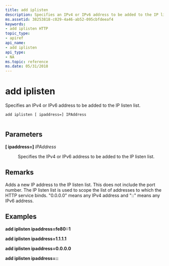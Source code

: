 ```yaml
---
title: add iplisten
description: Specifies an IPv4 or IPv6 address to be added to the IP listen list.
ms.assetid: 38253818-c029-4a46-ab52-095cbfdeeaf4
keywords:
- add iplisten HTTP
topic_type:
- apiref
api_name:
- add iplisten
api_type:
- NA
ms.topic: reference
ms.date: 05/31/2018
---
```


# add iplisten

Specifies an IPv4 or IPv6 address to be added to the IP listen list.

``` syntax
add iplisten [ ipaddress=] IPAddress
 
```

## Parameters

<dl> <dt>

<span id="__ipaddress___IPAddress"></span><span id="__ipaddress___ipaddress"></span><span id="__ipADDRESS___IPADDRESS"></span>**\[ ipaddress=\]** *IPAddress*
</dt> <dd>

Specifies the IPv4 or IPv6 address to be added to the IP listen list.

</dd> </dl>

## Remarks

Adds a new IP address to the IP listen list. This does not include the port number. The IP listen list is used to scope the list of addresses to which the HTTP service binds. "0.0.0.0" means any IPv4 address and "::" means any IPv6 address.

## Examples

**add iplisten ipaddress=fe80::1**

**add iplisten ipaddress=1.1.1.1**

**add iplisten ipaddress=0.0.0.0**

**add iplisten ipaddress=::**

 

 





